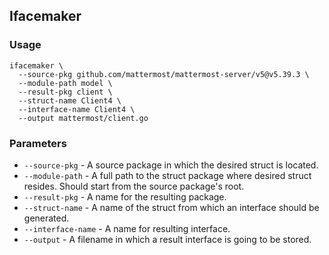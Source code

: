 ## Ifacemaker

### Usage

```shell
ifacemaker \
  --source-pkg github.com/mattermost/mattermost-server/v5@v5.39.3 \
  --module-path model \
  --result-pkg client \
  --struct-name Client4 \
  --interface-name Client4 \
  --output mattermost/client.go
```

### Parameters

* `--source-pkg` - A source package in which the desired struct is located.
* `--module-path` - A full path to the struct package where desired struct resides.
  Should start from the source package's root.
* `--result-pkg` - A name for the resulting package.
* `--struct-name` - A name of the struct from which an interface should be generated.
* `--interface-name` - A name for resulting interface.
* `--output` - A filename in which a result interface is going to be stored.